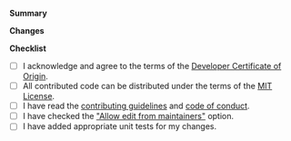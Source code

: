 **Summary**
<!-- A short summary of what this pull request's intentions are.  -->
<!-- If this pull request resolves an issue, add "Fixes #<id>" at the end of your summary. -->

**Changes**
<!-- A list of changes this pull request makes  -->

**Checklist**
- [ ] I acknowledge and agree to the terms of the [Developer Certificate of Origin](https://developercertificate.org/).
- [ ] All contributed code can be distributed under the terms of the [MIT License](https://github.com/ChameleonFramework/Chameleon/blob/main/LICENSE).
- [ ] I have read the [contributing guidelines](https://github.com/ChameleonFramework/Chameleon/blob/main/CONTRIBUTING.md) and [code of conduct](https://github.com/ChameleonFramework/.github/blob/main/CODE_OF_CONDUCT.md).
- [ ] I have checked the ["Allow edit from maintainers"](https://help.github.com/articles/allowing-changes-to-a-pull-request-branch-created-from-a-fork/) option.
- [ ] I have added appropriate unit tests for my changes. <!-- Not required if the change is small or cannot be easily tested. -->

<!-- If your change is breaks the current API, uncomment the following: -->
<!-- **This pull request contains breaking changes.** -->